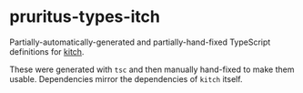 # pruritus-types-itch

Partially-automatically-generated and partially-hand-fixed TypeScript definitions for [kitch](https://github.com/itchio/itch).

These were generated with `tsc` and then manually hand-fixed to make them usable. Dependencies mirror the dependencies of `kitch` itself.

